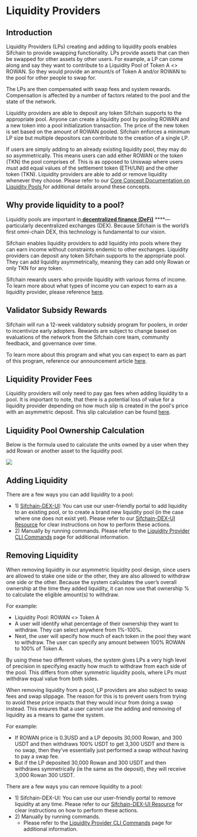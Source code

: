 # Liquidity Providers

## Introduction

Liquidity Providers \(LPs\) creating and adding to liquidity pools enables Sifchain to provide swapping functionality. LPs provide assets that can then be swapped for other assets by other users. For example, a LP can come along and say they want to contribute to a Liquidity Pool of Token A &lt;&gt; ROWAN. So they would provide an amount/s of Token A and/or ROWAN to the pool for other people to swap for. 

The LPs are then compensated with swap fees and system rewards. Compensation is affected by a number of factors related to the pool and the state of the network.

Liquidity providers are able to deposit any token Sifchain supports to the appropriate pool. Anyone can create a liquidity pool by pooling ROWAN and a new token into a pool initialization transaction. The price of the new token is set based on the amount of ROWAN pooled. Sifchain enforces a minimum LP size but multiple depositors can contribute to the creation of a single LP.

If users are simply adding to an already existing liquidity pool, they may do so asymmetrically. This means users can add either ROWAN or the token \(TKN\) the pool comprises of. This is as opposed to Uniswap where users must add equal values of the settlement token \(ETH/UNI\) and the other token \(TKN\).  Liquidity providers are able to add or remove liquidity whenever they choose. Please refer to our [Core Concept Documentation on Liquidity Pools ](https://docs.sifchain.finance/core-concepts/liquidity-pool)for additional details around these concepts.

## Why provide liquidity to a pool?

Liquidity pools are important in[ **decentralized finance \(DeFi\)**](https://www.coindesk.com/what-is-defi) ****— particularly decentralized exchanges \(DEX\). Because Sifchain is the world’s first omni-chain DEX, this technology is fundamental to our vision. 

Sifchain enables liquidity providers to add liquidity into pools where they can earn income without constraints endemic to other exchanges. Liquidity providers can deposit any token Sifchain supports to the appropriate pool. They can add liquidity asymmetrically, meaning they can add only Rowan or only TKN for any token.

Sifchain rewards users who provide liquidity with various forms of income. To learn more about what types of income you can expect to earn as a liquidity provider, please reference [here](https://docs.sifchain.finance/core-concepts/liquidity-pool).

## Validator Subsidy Rewards

Sifchain will run a 12-week validatory subsidy program for poolers, in order to incentivize early adopters. Rewards are subject to change based on evaluations of the network from the Sifchain core team, community feedback, and governance over time.

To learn more about this program and what you can expect to earn as part of this program, reference our announcement article [here](https://medium.com/sifchain-finance/uses-for-rowan-the-polyvalent-token-for-omni-chain-decentralized-exchange-dex-3207e7f70f02).

## Liquidity Provider Fees

Liquidity providers will only need to pay gas fees when adding liquidity to a pool. It is important to note, that there is a potential loss of value for a liquidity provider depending on how much slip is created in the pool's price with an asymmetric deposit. This slip calculation can be found [here](https://github.com/Sifchain/sifnode/blob/develop/docs/clp/clp-adr.md). 

## Liquidity Pool Ownership Calculation

Below is the formula used to calculate the units owned by a user when they add Rowan or another asset to the liquidity pool.

![](../../.gitbook/assets/screen-shot-2021-01-24-at-4.39.26-pm.png)

## Adding Liquidity

There are a few ways you can add liquidity to a pool:

* 1\) [Sifchain-DEX-UI](https://dex.sifchain.finance): You can use our user-friendly portal to add liquidity to an existing pool, or to create a brand new liquidity pool \(in the case where one does not exist yet\). Please refer to our [Sifchain-DEX-UI Resource](https://docs.sifchain.finance/resources/sifchain-dex-ui#pooling-assets) for clear instructions on how to perform these actions.
* 2\) Manually by running commands. Please refer to the [Liquidity Provider CLI Commands](https://docs.sifchain.finance/roles/liquidity-providers/liquidity-provider-cli-commands) page for additional information. 

## **Removing Liquidity**

When removing liquidity in our asymmetric liquidity pool design, since users are allowed to stake one side or the other, they are also allowed to withdraw one side or the other. Because the system calculates the user’s overall ownership at the time they added liquidity, it can now use that ownership % to calculate the eligible amount\(s\) to withdraw. 

For example:

* Liquidity Pool: ROWAN &lt;&gt; Token A
* A user will identify what percentage of their ownership they want to withdraw. They can select anywhere from 1%-100%.
* Next, the user will specify how much of each token in the pool they want to withdraw. The user can specify any amount between 100% ROWAN to 100% of Token A.

By using these two different values, the system gives LPs a very high level of precision in specifying exactly how much to withdraw from each side of the pool. This differs from other symmetric liquidity pools, where LPs must withdraw equal value from both sides.

When removing liquidity from a pool, LP providers are also subject to swap fees and swap slippage. The reason for this is to prevent users from trying to avoid these price impacts that they would incur from doing a swap instead. This ensures that a user cannot use the adding and removing of liquidity as a means to game the system.

For example:

* If ROWAN price is 0.3USD and a LP deposits 30,000 Rowan, and 300 USDT and then withdraws 100% USDT to get 3,300 USDT and there is no swap, then they’ve essentially just performed a swap without having to pay a swap fee.
* But if the LP deposited 30,000 Rowan and 300 USDT and then withdraws symmetrically \(ie the same as the deposit\), they will receive 3,000 Rowan 300 USDT.

There are a few ways you can remove liquidity to a pool:

* 1\) Sifchain-DEX-UI: You can use our user-friendly portal to remove liquidity at any time. Please refer to our [Sifchain-DEX-UI Resource](https://docs.sifchain.finance/resources/sifchain-dex-ui) for clear instructions on how to perform these actions.
* 2\) Manually by running commands. 
  * Please refer to the [Liquidity Provider CLI Commands](https://docs.sifchain.finance/roles/liquidity-providers/liquidity-provider-cli-commands) page for additional information. 

